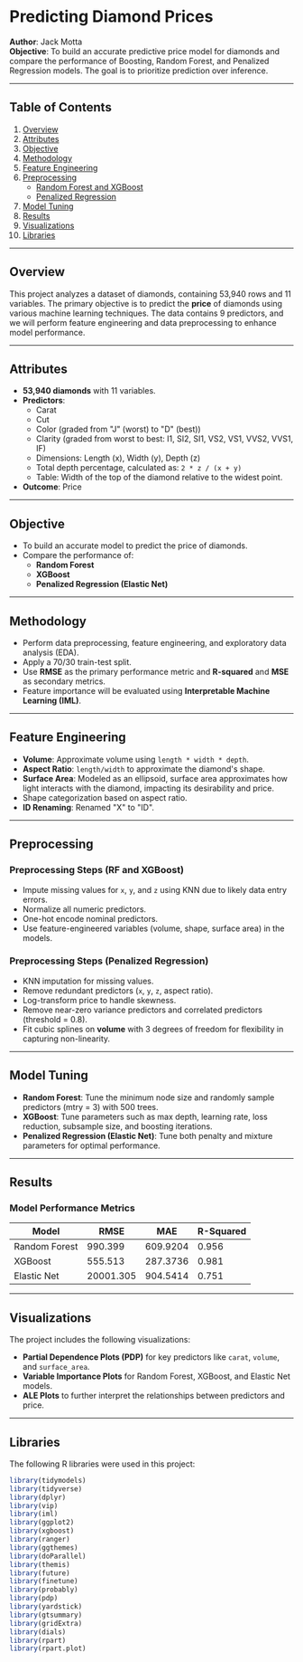 # Predicting Diamond Prices

**Author**: Jack Motta  
**Objective**: To build an accurate predictive price model for diamonds and compare the performance of Boosting, Random Forest, and Penalized Regression models. The goal is to prioritize prediction over inference.

---

## Table of Contents

1. [Overview](#overview)
2. [Attributes](#attributes)
3. [Objective](#objective)
4. [Methodology](#methodology)
5. [Feature Engineering](#feature-engineering)
6. [Preprocessing](#preprocessing)
    - [Random Forest and XGBoost](#preprocessing-steps-rf-and-xgb)
    - [Penalized Regression](#preprocessing-steps-penalized-regression)
7. [Model Tuning](#model-tuning)
8. [Results](#results)
9. [Visualizations](#visualizations)
10. [Libraries](#libraries)

---

## Overview

This project analyzes a dataset of diamonds, containing 53,940 rows and 11 variables. The primary objective is to predict the **price** of diamonds using various machine learning techniques. The data contains 9 predictors, and we will perform feature engineering and data preprocessing to enhance model performance.

---

## Attributes

- **53,940 diamonds** with 11 variables.
- **Predictors**:
    - Carat
    - Cut
    - Color (graded from "J" (worst) to "D" (best))
    - Clarity (graded from worst to best: I1, SI2, SI1, VS2, VS1, VVS2, VVS1, IF)
    - Dimensions: Length (x), Width (y), Depth (z)
    - Total depth percentage, calculated as: `2 * z / (x + y)`
    - Table: Width of the top of the diamond relative to the widest point.
- **Outcome**: Price

---

## Objective

- To build an accurate model to predict the price of diamonds.
- Compare the performance of:
    - **Random Forest**
    - **XGBoost**
    - **Penalized Regression (Elastic Net)**

---

## Methodology

- Perform data preprocessing, feature engineering, and exploratory data analysis (EDA).
- Apply a 70/30 train-test split.
- Use **RMSE** as the primary performance metric and **R-squared** and **MSE** as secondary metrics.
- Feature importance will be evaluated using **Interpretable Machine Learning (IML)**.

---

## Feature Engineering

- **Volume**: Approximate volume using `length * width * depth`.
- **Aspect Ratio**: `length/width` to approximate the diamond's shape.
- **Surface Area**: Modeled as an ellipsoid, surface area approximates how light interacts with the diamond, impacting its desirability and price.
- Shape categorization based on aspect ratio.
- **ID Renaming**: Renamed "X" to "ID".

---

## Preprocessing

### Preprocessing Steps (RF and XGBoost)

- Impute missing values for `x`, `y`, and `z` using KNN due to likely data entry errors.
- Normalize all numeric predictors.
- One-hot encode nominal predictors.
- Use feature-engineered variables (volume, shape, surface area) in the models.

### Preprocessing Steps (Penalized Regression)

- KNN imputation for missing values.
- Remove redundant predictors (`x`, `y`, `z`, aspect ratio).
- Log-transform price to handle skewness.
- Remove near-zero variance predictors and correlated predictors (threshold = 0.8).
- Fit cubic splines on **volume** with 3 degrees of freedom for flexibility in capturing non-linearity.

---

## Model Tuning

- **Random Forest**: Tune the minimum node size and randomly sample predictors (mtry = 3) with 500 trees.
- **XGBoost**: Tune parameters such as max depth, learning rate, loss reduction, subsample size, and boosting iterations.
- **Penalized Regression (Elastic Net)**: Tune both penalty and mixture parameters for optimal performance.

---

## Results

### Model Performance Metrics

| Model          | RMSE  | MAE   | R-Squared |
|----------------|-------|-------|-----------|
| Random Forest  |  990.399   | 609.9204    | 0.956        |
| XGBoost        |  555.513   | 287.3736    | 0.981        |
| Elastic Net    |  20001.305   | 904.5414    | 0.751        |

---

## Visualizations

The project includes the following visualizations:

- **Partial Dependence Plots (PDP)** for key predictors like `carat`, `volume`, and `surface_area`.
- **Variable Importance Plots** for Random Forest, XGBoost, and Elastic Net models.
- **ALE Plots** to further interpret the relationships between predictors and price.

---

## Libraries

The following R libraries were used in this project:

```r
library(tidymodels)
library(tidyverse)
library(dplyr)
library(vip)
library(iml)
library(ggplot2)
library(xgboost)
library(ranger)
library(ggthemes)
library(doParallel)
library(themis)
library(future)
library(finetune)
library(probably)
library(pdp)
library(yardstick)
library(gtsummary)
library(gridExtra)
library(dials)
library(rpart)
library(rpart.plot)
